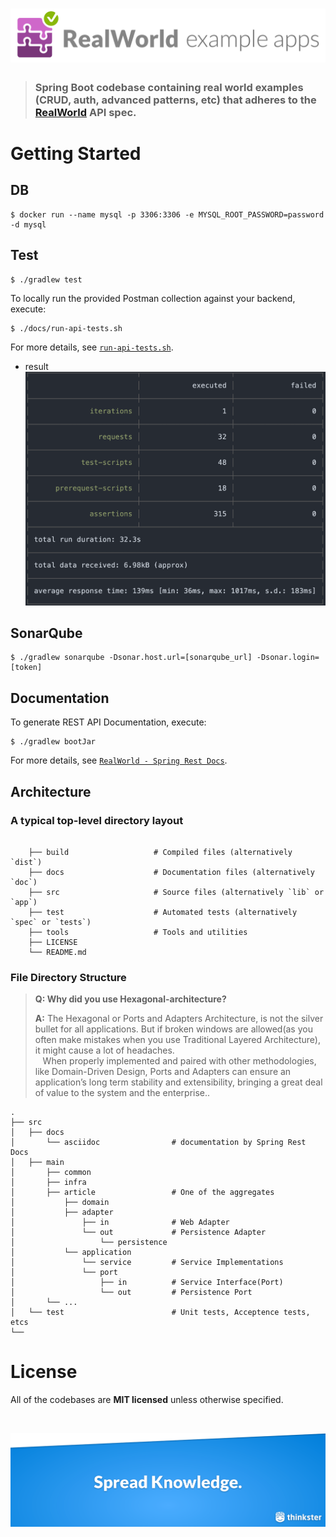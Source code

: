 # ![RealWorld Example App](./docs/images/realworld-dual-mode.png)

> ### Spring Boot codebase containing real world examples (CRUD, auth, advanced patterns, etc) that adheres to the [RealWorld](https://github.com/gothinkster/realworld-example-apps) API spec.

# Getting Started

## DB

```shell
$ docker run --name mysql -p 3306:3306 -e MYSQL_ROOT_PASSWORD=password -d mysql
```

## Test

```shell
$ ./gradlew test
```

To locally run the provided Postman collection against your backend, execute:

```shell
$ ./docs/run-api-tests.sh
```

For more details, see [`run-api-tests.sh`](docs/run-api-tests.sh).

- result
  ![diagram](docs/images/test-result.png)
## SonarQube

```shell
$ ./gradlew sonarqube -Dsonar.host.url=[sonarqube_url] -Dsonar.login=[token]
```

## Documentation

To generate REST API Documentation, execute:

```shell
$ ./gradlew bootJar
```

For more details, see [`RealWorld - Spring Rest Docs`]( http://htmlpreview.github.io/?https://github.com/seunghan0421/realworld-starter-kit/blob/master/docs/index.html).

## Architecture
### A typical top-level directory layout
```shell

    ├── build                   # Compiled files (alternatively `dist`)
    ├── docs                    # Documentation files (alternatively `doc`)
    ├── src                     # Source files (alternatively `lib` or `app`)
    ├── test                    # Automated tests (alternatively `spec` or `tests`)
    ├── tools                   # Tools and utilities
    ├── LICENSE
    └── README.md
```
### File Directory Structure


> **Q: Why did you use Hexagonal-architecture?**
>
> **A:** The Hexagonal or Ports and Adapters Architecture, is not the silver bullet for all applications. But if broken windows are allowed(as you often make mistakes when you use Traditional Layered Architecture), it might cause a lot of headaches.<br>
&nbsp;&nbsp; When properly implemented and paired with other methodologies, like Domain-Driven Design, Ports and Adapters can ensure an application’s long term stability and extensibility, bringing a great deal of value to the system and the enterprise..

    .
    ├── src                    
    │   ├── docs         
    │       └── asciidoc                # documentation by Spring Rest Docs
    │   ├── main
    │       ├── common          
    │       ├── infra       
    │       ├── article                 # One of the aggregates
    │           ├── domain
    │           ├── adapter
    │               ├── in              # Web Adapter
    │               └── out             # Persistence Adapter
    │                   └── persistence 
    │           └── application
    │               └── service         # Service Implementations
    │               └── port         
    │                   ├── in          # Service Interface(Port)
    │                   └── out         # Persistence Port
    │       └── ...  
    │   └── test                        # Unit tests, Acceptence tests, etcs
    └──


# License

All of the codebases are **MIT licensed** unless otherwise specified.

<br />

[![Brought to you by Thinkster](docs/images/end.png)](https://thinkster.io)
